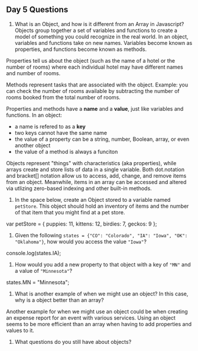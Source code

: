 ## Day 5 Questions

1. What is an Object, and how is it different from an Array in Javascript?
Objects group together a set of variables and functions to create a model of something you could recognize in the real world. In an object, variables and functions take on new names. Variables become known as properties, and functions become known as methods.

Properties tell us about the object (such as the name of a hotel or the number of rooms) where each individual hotel may have different names and number of rooms.

Methods represent tasks that are associated with the object. Example: you can check the number of rooms available by subtracting the number of rooms booked from the total number of rooms.

Properties and methods have a **name** and a **value**, just like variables and functions.
In an object:
- a name is refered to as a **key**
- two keys cannot have the same name
- the value of a property can be a string, number, Boolean, array, or even another object
- the value of a method is always a funciton

Objects represent "things" with characteristics (aka properties), while arrays create and store lists of data in a single variable. Both dot.notation and bracket[] notation allow us to access, add, change, and remove items from an object. Meanwhile, items in an array can be accessed and altered via utlizing zero-based indexing and other built-in methods.


1. In the space below, create an Object stored to a variable named `petStore`.  This object should hold an inventory of items and the number of that item that you might find at a pet store.

var petStore = {
  puppies: 11,
  kittens: 12,
  birdies: 7,
  geckos: 9
};

1. Given the following `states = {"CO": "Colorado", "IA": "Iowa", "OK": "Oklahoma"}`, how would you access the value `"Iowa"`?

console.log(states.IA);

1. How would you add a new property to that object with a key of `"MN"` and a value of `"Minnesota"`?

states.MN = "Minnesota";

1. What is another example of when we might use an object?  In this case, why is a object better than an array?

Another example for when we might use an object could be when creating an expense report for an event with various services. Using an object seems to be more efficient than an array when having to add properties and values to it.

1. What questions do you still have about objects?
